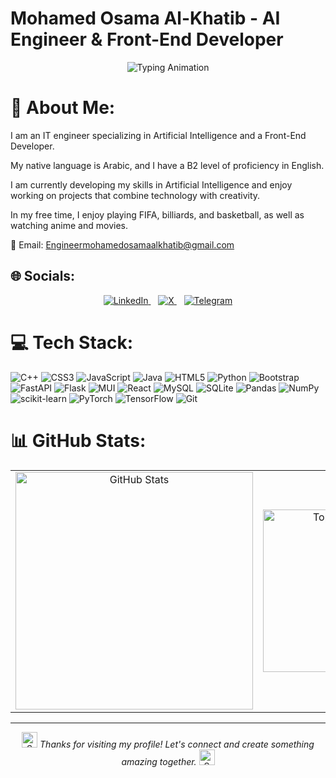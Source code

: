 # Mohamed Osama Al-Khatib - AI Engineer & Front-End Developer

<div align="center">
  <img src="https://readme-typing-svg.demolab.com?font=Fira+Code&weight=600&size=26&duration=4000&pause=1000&color=20C20E&center=true&vCenter=true&width=500&lines=Hello+World!;AI+Engineer;Front-End+Developer" alt="Typing Animation" />
</div>


# 💫 About Me:
I am an IT engineer specializing in Artificial Intelligence and a Front-End Developer.

My native language is Arabic, and I have a B2 level of proficiency in English.

I am currently developing my skills in Artificial Intelligence and enjoy working on projects that combine technology with creativity.

In my free time, I enjoy playing FIFA, billiards, and basketball, as well as watching anime and movies.

📧 Email: Engineermohamedosamaalkhatib@gmail.com


## 🌐 Socials:

<p align="center">
  <a href="https://www.linkedin.com/in/mohamed-osama-al-khatib-397829374?utm_source=share&utm_campaign=share_via&utm_content=profile&utm_medium=android_app" title="LinkedIn — Mohamed Osama">
    <img src="https://img.shields.io/badge/LinkedIn-0077B5?style=for-the-badge&logo=linkedin&logoColor=white" alt="LinkedIn" />
  </a>&nbsp;&nbsp;
  <a href="https://x.com/mo_osama_kh?t=Dud4QPXdb_VaNDj6TOerHw&s=35" title="X — @mo_osama_kh">
    <img src="https://img.shields.io/badge/X-ffffff?style=for-the-badge&logo=x&logoColor=000000" alt="X" />
  </a>&nbsp;&nbsp;
  <a href="https://t.me/mohamedosamaalkhatib" title="Telegram — mohamedosamaalkhatib">
    <img src="https://img.shields.io/badge/Telegram-26A5E4?style=for-the-badge&logo=telegram&logoColor=white" alt="Telegram" />
  </a>
</p>



# 💻 Tech Stack:
![C++](https://img.shields.io/badge/c++-%2300599C.svg?style=for-the-badge&logo=c%2B%2B&logoColor=white) ![CSS3](https://img.shields.io/badge/css3-%231572B6.svg?style=for-the-badge&logo=css3&logoColor=white) ![JavaScript](https://img.shields.io/badge/javascript-%23323330.svg?style=for-the-badge&logo=javascript&logoColor=%23F7DF1E) ![Java](https://img.shields.io/badge/java-%23ED8B00.svg?style=for-the-badge&logo=openjdk&logoColor=white) ![HTML5](https://img.shields.io/badge/html5-%23E34F26.svg?style=for-the-badge&logo=html5&logoColor=white) ![Python](https://img.shields.io/badge/python-3670A0?style=for-the-badge&logo=python&logoColor=ffdd54) ![Bootstrap](https://img.shields.io/badge/bootstrap-%238511FA.svg?style=for-the-badge&logo=bootstrap&logoColor=white) ![FastAPI](https://img.shields.io/badge/FastAPI-005571?style=for-the-badge&logo=fastapi) ![Flask](https://img.shields.io/badge/flask-%23000.svg?style=for-the-badge&logo=flask&logoColor=white) ![MUI](https://img.shields.io/badge/MUI-%230081CB.svg?style=for-the-badge&logo=mui&logoColor=white) ![React](https://img.shields.io/badge/react-%2320232a.svg?style=for-the-badge&logo=react&logoColor=%2361DAFB) ![MySQL](https://img.shields.io/badge/mysql-4479A1.svg?style=for-the-badge&logo=mysql&logoColor=white) ![SQLite](https://img.shields.io/badge/sqlite-%2307405e.svg?style=for-the-badge&logo=sqlite&logoColor=white) ![Pandas](https://img.shields.io/badge/pandas-%23150458.svg?style=for-the-badge&logo=pandas&logoColor=white) ![NumPy](https://img.shields.io/badge/numpy-%23013243.svg?style=for-the-badge&logo=numpy&logoColor=white) ![scikit-learn](https://img.shields.io/badge/scikit--learn-%23F7931E.svg?style=for-the-badge&logo=scikit-learn&logoColor=white) ![PyTorch](https://img.shields.io/badge/PyTorch-%23EE4C2C.svg?style=for-the-badge&logo=PyTorch&logoColor=white) ![TensorFlow](https://img.shields.io/badge/TensorFlow-%23FF6F00.svg?style=for-the-badge&logo=TensorFlow&logoColor=white) ![Git](https://img.shields.io/badge/git-%23F05033.svg?style=for-the-badge&logo=git&logoColor=white)

# 📊 GitHub Stats:

<table align="center">
  <tr>
    <td align="center">
      <!-- Main GitHub stats -->
      <img src="https://github-readme-stats.vercel.app/api?username=mohamed-osama-alkhatib&theme=transparent&hide_border=true&include_all_commits=false&count_private=false" alt="GitHub Stats" width="380"/>
    </td>
    <td align="center">
      <!-- Top languages -->
      <img src="https://github-readme-stats.vercel.app/api/top-langs/?username=mohamed-osama-alkhatib&theme=transparent&hide_border=true&include_all_commits=false&count_private=false&layout=compact" alt="Top Languages" width="260"/>
    </td>
    <td align="center">
      <!-- Streak -->
      <img src="https://nirzak-streak-stats.vercel.app/?user=mohamed-osama-alkhatib&theme=transparent&hide_border=true" alt="GitHub Streak" width="220"/>
    </td>
  </tr>
</table>

---

<div align="center">
  <img src="https://raw.githubusercontent.com/Tarikul-Islam-Anik/Animated-Fluent-Emojis/master/Emojis/Smilies/Beaming%20Face%20with%20Smiling%20Eyes.png" width="25px" alt="Smile">
  <em>Thanks for visiting my profile! Let's connect and create something amazing together.</em>
  <img src="https://raw.githubusercontent.com/Tarikul-Islam-Anik/Animated-Fluent-Emojis/master/Emojis/Smilies/Beaming%20Face%20with%20Smiling%20Eyes.png" width="25px" alt="Smile">
</div

